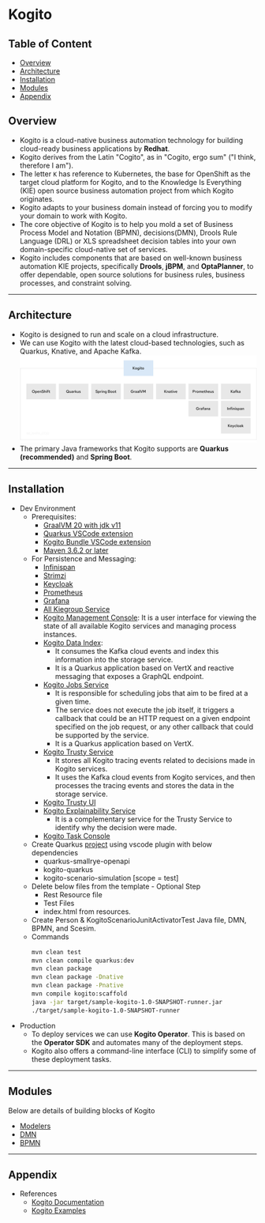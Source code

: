 # Kogito

## Table of Content

- [Overview](#overview)
- [Architecture](#architecture)
- [Installation](#installation)
- [Modules](#modules)
- [Appendix](#appendix)

## Overview

- Kogito is a cloud-native business automation technology for building cloud-ready business applications by **Redhat**.
- Kogito derives from the Latin "Cogito", as in "Cogito, ergo sum" ("I think, therefore I am").
- The letter `K` has reference to Kubernetes, the base for OpenShift as the target cloud platform for Kogito, and to the Knowledge Is Everything (KIE) open source business automation project from which Kogito originates.
- Kogito adapts to your business domain instead of forcing you to modify your domain to work with Kogito.
- The core objective of Kogito is to help you mold a set of Business Process Model and Notation (BPMN), decisions(DMN), Drools Rule Language (DRL) or XLS spreadsheet decision tables into your own domain-specific cloud-native set of services.
- Kogito includes components that are based on well-known business automation KIE projects, specifically **Drools**, **jBPM**, and **OptaPlanner**, to offer dependable, open source solutions for business rules, business processes, and constraint solving.

---

## Architecture

- Kogito is designed to run and scale on a cloud infrastructure.
- We can use Kogito with the latest cloud-based technologies, such as Quarkus, Knative, and Apache Kafka.
![](./01-Images/01-Architecture.png)
- The primary Java frameworks that Kogito supports are **Quarkus (recommended)** and **Spring Boot**. 

---

## Installation

- Dev Environment
  - Prerequisites:
    - [GraalVM 20 with jdk v11](https://github.com/graalvm/graalvm-ce-builds/releases/tag/vm-20.2.0)
    - [Quarkus VSCode extension](https://marketplace.visualstudio.com/items?itemName=redhat.vscode-quarkus)
    - [Kogito Bundle VSCode extension](https://marketplace.visualstudio.com/items?itemName=kie-group.vscode-extension-kogito-bundle)
    - [Maven 3.6.2 or later](https://maven.apache.org/download.cgi)
  - For Persistence and Messaging:
    - [Infinispan](https://infinispan.org/)
    - [Strimzi](https://strimzi.io/)
    - [Keycloak](https://www.keycloak.org/)
    - [Prometheus](https://prometheus.io/)
    - [Grafana](https://grafana.com/)
    - [All Kiegroup Service](https://quay.io/organization/kiegroup)
    - [Kogito Management Console](https://quay.io/repository/kiegroup/kogito-management-console): It is a user interface for viewing the state of all available Kogito services and managing process instances.
    - [Kogito Data Index](https://quay.io/repository/kiegroup/kogito-data-index): 
      - It consumes the Kafka cloud events and index this information into the storage service. 
      - It is a Quarkus application based on VertX and reactive messaging that exposes a GraphQL endpoint.
    - [Kogito Jobs Service](https://quay.io/repository/kiegroup/kogito-jobs-service)
      - It is responsible for scheduling jobs that aim to be fired at a given time. 
      - The service does not execute the job itself, it triggers a callback that could be an HTTP request on a given endpoint specified on the job request, or any other callback that could be supported by the service.
      - It is a Quarkus application based on VertX.
    - [Kogito Trusty Service](https://quay.io/repository/kiegroup/kogito-trusty)
      - It stores all Kogito tracing events related to decisions made in Kogito services. 
      - It uses the Kafka cloud events from Kogito services, and then processes the tracing events and stores the data in the storage service.
    - [Kogito Trusty UI](https://quay.io/repository/kiegroup/kogito-trusty-ui)    
    - [Kogito Explainability Service](https://quay.io/repository/kiegroup/kogito-explainability)
      - It is a complementary service for the Trusty Service to identify why the decision were made.
    - [Kogito Task Console](https://quay.io/repository/kiegroup/kogito-task-console)
  - Create Quarkus [project](./02-MyDev/01-Person/person) using vscode plugin with below dependencies
    - quarkus-smallrye-openapi
    - kogito-quarkus
    - kogito-scenario-simulation [scope = test]
  - Delete below files from the template - Optional Step
    - Rest Resource file
    - Test Files
    - index.html from resources.
  - Create Person & KogitoScenarioJunitActivatorTest Java file, DMN, BPMN, and Scesim.
  - Commands
    ```sh
    mvn clean test
    mvn clean compile quarkus:dev
    mvn clean package
    mvn clean package -Dnative
    mvn clean package -Pnative
    mvn compile kogito:scaffold
    java -jar target/sample-kogito-1.0-SNAPSHOT-runner.jar
    ./target/sample-kogito-1.0-SNAPSHOT-runner
    ```
- Production
  - To deploy services we can use **Kogito Operator**. This is based on the **Operator SDK** and automates many of the deployment steps.
  - Kogito also offers a command-line interface (CLI) to simplify some of these deployment tasks.

---

## Modules
Below are details of building blocks of Kogito
- [Modelers](./03-Modules/01-modeler.md)
- [DMN](./03-Modules/02-dmn.md)
- [BPMN]()

---

## Appendix
- References
  - [Kogito Documentation](https://docs.jboss.org/kogito/release/latest/html_single/#con-kogito-automation_kogito-docs)
  - [Kogito Examples](https://github.com/kiegroup/kogito-examples)